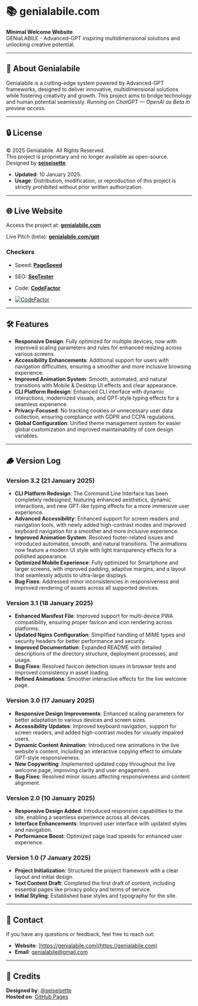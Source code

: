 # 📚 genialabile.com

**Minimal Welcome Website**  
GENiaLABILE - Advanced-GPT inspiring multidimensional solutions and unlocking creative potential.

---

## 🤖 About Genialabile

Genialabile is a cutting-edge system powered by Advanced-GPT frameworks, designed to deliver innovative, multidimensional solutions while fostering creativity and growth. This project aims to bridge technology and human potential seamlessly.
*Running on ChatGPT — OpenAI as Beta in preview access.*

---

## 🔒 License

© 2025 Genialabile. All Rights Reserved.  
This project is proprietary and no longer available as open-source.  
Designed by **[seiseisette](https://github.com/seiseisette)**.  

- **Updated**: 10 January 2025.  
- **Usage**: Distribution, modification, or reproduction of this project is strictly prohibited without prior written authorization.

---

## 🌐 Live Website

Access the project at: **[genialabile.com](https://genialabile.com/)**

Live Pitch (beta): **[genialabile.com/gpt](https://genialabile.com/cli)**

### Checkers

- Speed:
**[PageSpeed](https://pagespeed.web.dev/analysis/https-genialabile-com/we3htll2lx?hl=en&form_factor=mobile)**

- SEO:
**[SeoTester](https://suite.seotesteronline.com/seo-checker/aHR0cHM6Ly9nZW5pYWxhYmlsZS5jb20=/#)**

- Code:
**[CodeFactor](https://www.codefactor.io/repository/github/seiseisette/genialabile.com)**
- [![CodeFactor](https://www.codefactor.io/repository/github/seiseisette/genialabile.com/badge)](https://www.codefactor.io/repository/github/seiseisette/genialabile.com)

---

## 🛠️ Features

- **Responsive Design**: Fully optimized for multiple devices, now with improved scaling parameters and rules for enhanced resizing across various screens.  
- **Accessibility Enhancements**: Additional support for users with navigation difficulties, ensuring a smoother and more inclusive browsing experience.  
- **Improved Animation System**: Smooth, automated, and natural transitions with Mobile & Desktop UI effects and clear appearance.  
- **CLI Platform Redesign**: Enhanced CLI interface with dynamic interactions, modernized visuals, and GPT-style typing effects for a seamless experience.  
- **Privacy-Focused**: No tracking cookies or unnecessary user data collection, ensuring compliance with GDPR and CCPA regulations.  
- **Global Configuration**: Unified theme management system for easier global customization and improved maintainability of core design variables.

---

## 🪵 Version Log

### **Version 3.2** (21 January 2025)

- **CLI Platform Redesign**: The Command Line Interface has been completely redesigned, featuring enhanced aesthetics, dynamic interactions, and new GPT-like typing effects for a more immersive user experience.  
- **Advanced Accessibility**: Enhanced support for screen readers and navigation tools, with newly added high-contrast modes and improved keyboard navigation for a smoother and more inclusive experience.  
- **Improved Animation System**: Resolved footer-related issues and introduced automated, smooth, and natural transitions. The animations now feature a modern UI style with light transparency effects for a polished appearance.  
- **Optimized Mobile Experience**: Fully optimized for Smartphone  and larger screens, with improved padding, adaptive margins, and a layout that seamlessly adjusts to ultra-large displays.   
- **Bug Fixes**: Addressed minor inconsistencies in responsiveness and improved rendering of assets across all supported devices.

### **Version 3.1** (18 January 2025)
- **Enhanced Manifest File**: Improved support for multi-device PWA compatibility, ensuring proper favicon and icon rendering across platforms.
- **Updated Nginx Configuration**: Simplified handling of MIME types and security headers for better performance and security.
- **Improved Documentation**: Expanded README with detailed descriptions of the directory structure, deployment processes, and usage.
- **Bug Fixes**: Resolved favicon detection issues in browser tests and improved consistency in asset loading.
- **Refined Animations**: Smoother interactive effects for the live welcome page.

### **Version 3.0** (17 January 2025)
- **Responsive Design Improvements**: Enhanced scaling parameters for better adaptation to various devices and screen sizes.  
- **Accessibility Updates**: Improved keyboard navigation, support for screen readers, and added high-contrast modes for visually impaired users.  
- **Dynamic Content Animation**: Introduced new animations in the live website's content, including an interactive copying effect to simulate GPT-style responsiveness.  
- **New Copywriting**: Implemented updated copy throughout the live welcome page, improving clarity and user engagement.  
- **Bug Fixes**: Resolved minor issues affecting responsiveness and content alignment.

### **Version 2.0** (10 January 2025)
- **Responsive Design Added**: Introduced responsive capabilities to the site, enabling a seamless experience across all devices.
- **Interface Enhancements**: Improved user interface with updated styles and navigation.
- **Performance Boost**: Optimized page load speeds for enhanced user experience.

### **Version 1.0** (7 January 2025)
- **Project Initialization**: Structured the project framework with a clear layout and initial design.
- **Text Content Draft**: Completed the first draft of content, including essential pages like privacy policy and terms of service.
- **Initial Styling**: Established base styles and typography for the site.

---

## 📇 Contact

If you have any questions or feedback, feel free to reach out:

- **Website**: [https://genialabile.com](https://genialabile.com)  
- **Email**: [genialabile@gmail.com](mailto:genialabile@gmail.com?subject=Contact%20Request%20For)  

---

## 👾 Credits

**Designed by**: [@seiseisette](https://x.com/seiseisette)  
**Hosted on**: [GitHub Pages](https://github.com/seiseisette/gen-ia)
